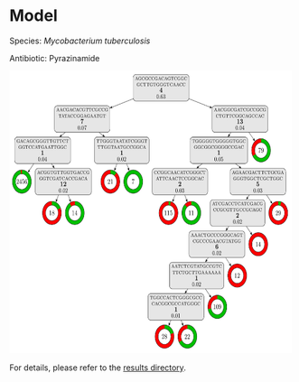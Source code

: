 
# Model

Species: *Mycobacterium tuberculosis*

Antibiotic: Pyrazinamide

<a href="./model.pdf"><img src="./model.png" width=500 height=500 /></a>

For details, please refer to the [results directory](../../../../../results/cart_b/mycobacterium%20tuberculosis/pyrazinamide/repeat_9/).

